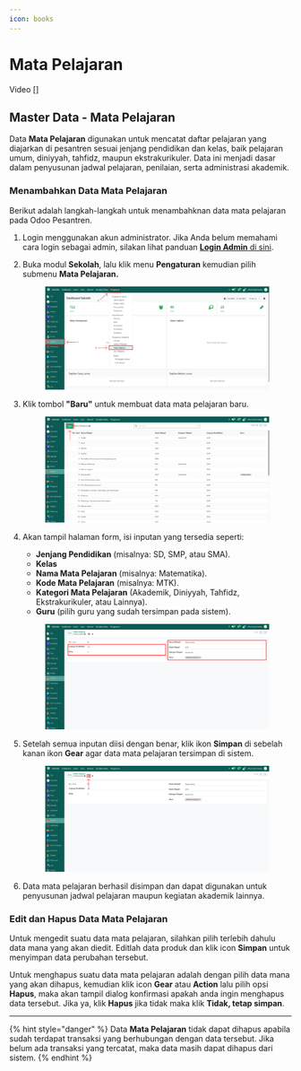 ```yaml
---
icon: books
---
```


# Mata Pelajaran

Video \[]

## Master Data - Mata Pelajaran

Data **Mata Pelajaran** digunakan untuk mencatat daftar pelajaran yang diajarkan di pesantren sesuai jenjang pendidikan dan kelas, baik pelajaran umum, diniyyah, tahfidz, maupun ekstrakurikuler. Data ini menjadi dasar dalam penyusunan jadwal pelajaran, penilaian, serta administrasi akademik.

### Menambahkan Data Mata Pelajaran

Berikut adalah langkah-langkah untuk menambahknan data mata pelajaran pada Odoo Pesantren.

1. Login menggunakan akun administrator. Jika Anda belum memahami cara login sebagai admin, silakan lihat panduan [**Login Admin** di sini](../../panduan-login/login-admin.md).
2.  Buka modul **Sekolah**, lalu klik menu **Pengaturan** kemudian pilih submenu **Mata Pelajaran.**

    <figure><img src="../../.gitbook/assets/images-268 (1).png" alt=""><figcaption></figcaption></figure>


3.  Klik tombol **"Baru"** untuk membuat data mata pelajaran baru.

    <figure><img src="../../.gitbook/assets/images-269.png" alt=""><figcaption></figcaption></figure>


4.  Akan tampil halaman form, isi inputan yang tersedia seperti:

    * **Jenjang Pendidikan** (misalnya: SD, SMP, atau SMA).
    * **Kelas**
    * **Nama Mata Pelajaran** (misalnya: Matematika).
    * **Kode Mata Pelajaran** (misalnya: MTK).
    * **Kategori Mata Pelajaran** (Akademik, Diniyyah, Tahfidz, Ekstrakurikuler, atau Lainnya).
    * **Guru** (pilih guru yang sudah tersimpan pada sistem).

    <figure><img src="../../.gitbook/assets/images-270.png" alt=""><figcaption></figcaption></figure>


5.  Setelah semua inputan diisi dengan benar, klik ikon **Simpan** di sebelah kanan ikon **Gear** agar data mata pelajaran tersimpan di sistem.

    <figure><img src="../../.gitbook/assets/images-271.png" alt=""><figcaption></figcaption></figure>


6. Data mata pelajaran berhasil disimpan dan dapat digunakan untuk penyusunan jadwal pelajaran maupun kegiatan akademik lainnya.

### Edit dan Hapus Data Mata Pelajaran

Untuk mengedit suatu data mata pelajaran, silahkan pilih terlebih dahulu data mana yang akan diedit. Editlah data produk dan klik icon **Simpan** untuk menyimpan data perubahan tersebut.

Untuk menghapus suatu data mata pelajaran adalah dengan pilih data mana yang akan dihapus, kemudian klik icon **Gear** atau **Action** lalu pilih opsi **Hapus**, maka akan tampil dialog konfirmasi apakah anda ingin menghapus data tersebut. Jika ya, klik **Hapus** jika tidak maka klik **Tidak, tetap simpan**.

***

{% hint style="danger" %}
Data **Mata Pelajaran** tidak dapat dihapus apabila sudah terdapat transaksi yang berhubungan dengan data tersebut. Jika belum ada transaksi yang tercatat, maka data masih dapat dihapus dari sistem.
{% endhint %}
